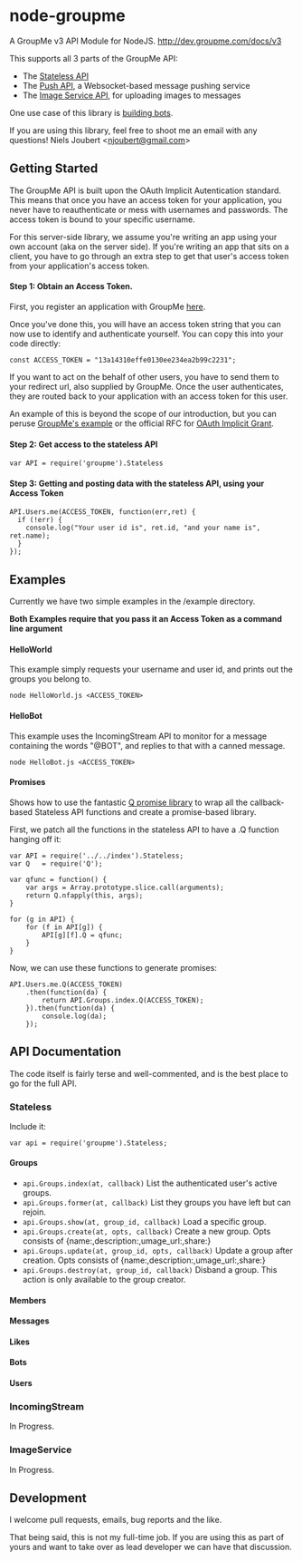 node-groupme
============

A GroupMe v3 API Module for NodeJS.
http://dev.groupme.com/docs/v3

This supports all 3 parts of the GroupMe API:

- The [Stateless API](http://dev.groupme.com/docs/v3)
- The [Push API](http://dev.groupme.com/tutorials/push), a Websocket-based message pushing service 
- The [Image Service API](http://dev.groupme.com/docs/image_service), for uploading images to messages

One use case of this library is [building bots](http://dev.groupme.com/tutorials/bots).

If you are using this library, feel free to shoot me an email with any questions! Niels Joubert <[njoubert@gmail.com](mailto:njoubert@gmail.com)>

## Getting Started

The GroupMe API is built upon the OAuth Implicit Autentication standard.
This means that once you have an access token for your application, you never have to reauthenticate or mess with usernames and passwords. The access token is bound to your specific username.

For this server-side library, we assume you're writing an app using your own account (aka on the server side). If you're writing an app that sits on a client, you have to go through an extra step to get that user's access token from your application's access token.

#### Step 1: Obtain an Access Token.

First, you register an application with GroupMe [here](http://dev.groupme.com/applications/new).

Once you've done this, you will have an access token string that you can now use to identify and authenticate yourself. You can copy this into your code directly:

    const ACCESS_TOKEN = "13a14310effe0130ee234ea2b99c2231";

If you want to act on the behalf of other users, you have to send them to your redirect url, also supplied by GroupMe. Once the user authenticates, they are routed back to your application with an access token for this user.

An example of this is beyond the scope of our introduction, but you can peruse [GroupMe's example](http://dev.groupme.com/) or the official RFC for [OAuth Implicit Grant](http://tools.ietf.org/html/rfc6749#section-4.2).

#### Step 2: Get access to the stateless API

    var API = require('groupme').Stateless

#### Step 3: Getting and posting data with the stateless API, using your Access Token
    
    API.Users.me(ACCESS_TOKEN, function(err,ret) {
      if (!err) {
        console.log("Your user id is", ret.id, "and your name is", ret.name);        
      }
    });

## Examples

Currently we have two simple examples in the /example directory.

**Both Examples require that you pass it an Access Token as a command line argument**

#### HelloWorld

This example simply requests your username and user id, and prints out the groups you belong to.

    node HelloWorld.js <ACCESS_TOKEN>
    
#### HelloBot

This example uses the IncomingStream API to monitor for a message containing the words "@BOT", and replies to that with a canned message.

    node HelloBot.js <ACCESS_TOKEN>

#### Promises

Shows how to use the fantastic [Q promise library](http://documentup.com/kriskowal/q/) to wrap all the callback-based Stateless API functions and create a promise-based library.

First, we patch all the functions in the stateless API to have a .Q function hanging off it:

    var API = require('../../index').Stateless;
    var Q   = require('Q');

    var qfunc = function() {
        var args = Array.prototype.slice.call(arguments);
        return Q.nfapply(this, args);
    }

    for (g in API) {
        for (f in API[g]) {
            API[g][f].Q = qfunc;
        }
    }

Now, we can use these functions to generate promises:

    API.Users.me.Q(ACCESS_TOKEN)
        .then(function(da) { 
            return API.Groups.index.Q(ACCESS_TOKEN); 
        }).then(function(da) {
            console.log(da);
        });


## API Documentation

The code itself is fairly terse and well-commented, and is the best place to go for the full API. 

### Stateless

Include it:
    
    var api = require('groupme').Stateless;

#### Groups


* `api.Groups.index(at, callback)` List the authenticated user's active groups.
* `api.Groups.former(at, callback)` List they groups you have left but can rejoin.
* `api.Groups.show(at, group_id, callback)` Load a specific group.
* `api.Groups.create(at, opts, callback)` Create a new group. Opts consists of {name:,description:,umage_url:,share:}
* `api.Groups.update(at, group_id, opts, callback)` Update a group after creation. Opts consists of {name:,description:,umage_url:,share:}
* `api.Groups.destroy(at, group_id, callback)` Disband a group. This action is only available to the group creator.

    


#### Members




#### Messages


#### Likes


#### Bots


#### Users


### IncomingStream

In Progress.

### ImageService

In Progress.



## Development

I welcome pull requests, emails, bug reports and the like. 

That being said, this is not my full-time job. If you are using this as part of yours and want to take over as lead developer we can have that discussion.

